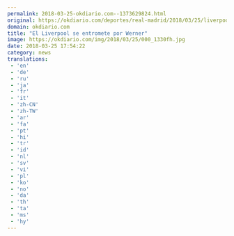 ```yaml
---
permalink: 2018-03-25-okdiario.com--1373629824.html
original: https://okdiario.com/deportes/real-madrid/2018/03/25/liverpool-entromete-werner-2022099
domain: okdiario.com
title: "El Liverpool se entromete por Werner"
image: https://okdiario.com/img/2018/03/25/000_1330fh.jpg
date: 2018-03-25 17:54:22
category: news
translations: 
 - 'en'
 - 'de'
 - 'ru'
 - 'ja'
 - 'fr'
 - 'it'
 - 'zh-CN'
 - 'zh-TW'
 - 'ar'
 - 'fa'
 - 'pt'
 - 'hi'
 - 'tr'
 - 'id'
 - 'nl'
 - 'sv'
 - 'vi'
 - 'pl'
 - 'ko'
 - 'no'
 - 'da'
 - 'th'
 - 'ta'
 - 'ms'
 - 'hy'
---
```


